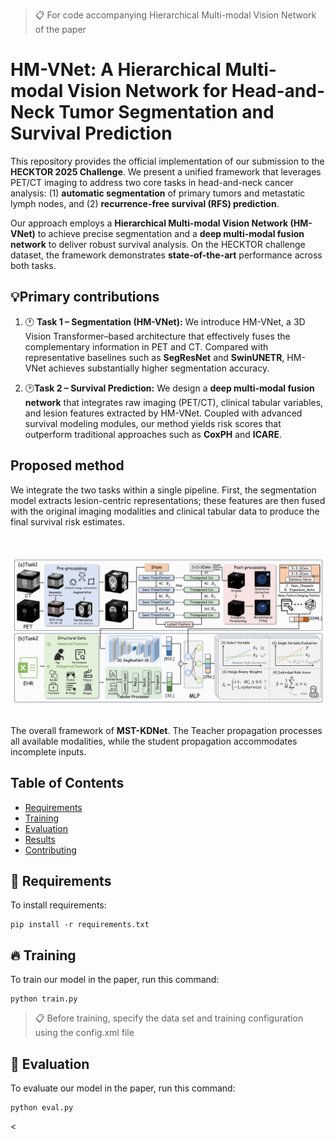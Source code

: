 >📋 For code accompanying Hierarchical Multi-modal Vision Network of the paper

# HM-VNet: A Hierarchical Multi-modal Vision Network for Head-and-Neck Tumor Segmentation and Survival Prediction


This repository provides the official implementation of our submission to the **HECKTOR 2025 Challenge**. We present a unified framework that leverages PET/CT imaging to address two core tasks in head-and-neck cancer analysis: (1) **automatic segmentation** of primary tumors and metastatic lymph nodes, and (2) **recurrence-free survival (RFS) prediction**. 

Our approach employs a **Hierarchical Multi-modal Vision Network (HM-VNet)** to achieve precise segmentation and a **deep multi-modal fusion network** to deliver robust survival analysis. On the HECKTOR challenge dataset, the framework demonstrates **state-of-the-art** performance across both tasks.

## 💡Primary contributions

1) 🕐 **Task 1 – Segmentation (HM-VNet):**
We introduce HM-VNet, a 3D Vision Transformer–based architecture that effectively fuses the complementary information in PET and CT. Compared with representative baselines such as **SegResNet** and **SwinUNETR**, HM-VNet achieves substantially higher segmentation accuracy.

2) 🕑**Task 2 – Survival Prediction:**
We design a **deep multi-modal fusion network** that integrates raw imaging (PET/CT), clinical tabular variables, and lesion features extracted by HM-VNet. Coupled with advanced survival modeling modules, our method yields risk scores that outperform traditional approaches such as **CoxPH** and **ICARE**.



## Proposed method

We integrate the two tasks within a single pipeline. First, the segmentation model extracts lesion-centric representations; these features are then fused with the original imaging modalities and clinical tabular data to produce the final survival risk estimates.

<br><br>
![](https://github.com/Wu-beining/HM-VNet/blob/main/img/HECKTORv3.png)
<br><br>

The overall framework of **MST-KDNet**. The Teacher propagation processes all available modalities, while the student propagation accommodates incomplete inputs.

## Table of Contents
- [Requirements](#-Requirements)
- [Training](#-Training)
- [Evaluation](#-Evaluation)
- [Results](#-Results)
- [Contributing](#-Contributing)

## 📝 Requirements

To install requirements:

```setup
pip install -r requirements.txt
```

## 🔥 Training

To train our model in the paper, run this command:

```train
python train.py
```

>📋 Before training, specify the data set and training configuration using the config.xml file

## 📃 Evaluation

To evaluate our model in the paper, run this command:

```eval
python eval.py
```

<
